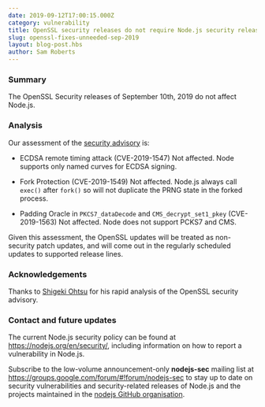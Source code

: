 ```yaml
---
date: 2019-09-12T17:00:15.000Z
category: vulnerability
title: OpenSSL security releases do not require Node.js security releases
slug: openssl-fixes-unneeded-sep-2019
layout: blog-post.hbs
author: Sam Roberts
---
```


### Summary

The OpenSSL Security releases of September 10th, 2019 do not affect Node.js.

### Analysis

Our assessment of the [security advisory](https://www.openssl.org/news/secadv/20190910.txt) is:

- ECDSA remote timing attack (CVE-2019-1547)
  Not affected. Node supports only named curves for ECDSA signing.

- Fork Protection (CVE-2019-1549)
  Not affected. Node.js always call `exec()` after `fork()` so will not
  duplicate the PRNG state in the forked process.

- Padding Oracle in `PKCS7_dataDecode` and `CMS_decrypt_set1_pkey` (CVE-2019-1563)
  Not affected. Node does not support PCKS7 and CMS.

Given this assessment, the OpenSSL updates will be treated as non-security
patch updates, and will come out in the regularly scheduled updates to
supported release lines.

### Acknowledgements

Thanks to [Shigeki Ohtsu](https://github.com/shigeki) for his rapid analysis
of the OpenSSL security advisory.

### Contact and future updates

The current Node.js security policy can be found at <https://nodejs.org/en/security/>,
including information on how to report a vulnerability in Node.js.

Subscribe to the low-volume announcement-only **nodejs-sec** mailing list at
https://groups.google.com/forum/#!forum/nodejs-sec to stay up to date on
security vulnerabilities and security-related releases of Node.js and the
projects maintained in the
[nodejs GitHub organisation](https://github.com/nodejs).
